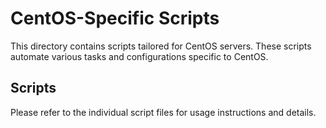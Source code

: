 # CentOS-Specific Scripts

This directory contains scripts tailored for CentOS servers. These scripts automate various tasks and configurations specific to CentOS.

## Scripts

Please refer to the individual script files for usage instructions and details.

